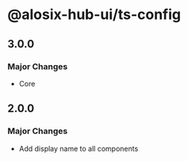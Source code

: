 # @alosix-hub-ui/ts-config

## 3.0.0

### Major Changes

- Core

## 2.0.0

### Major Changes

- Add display name to all components
